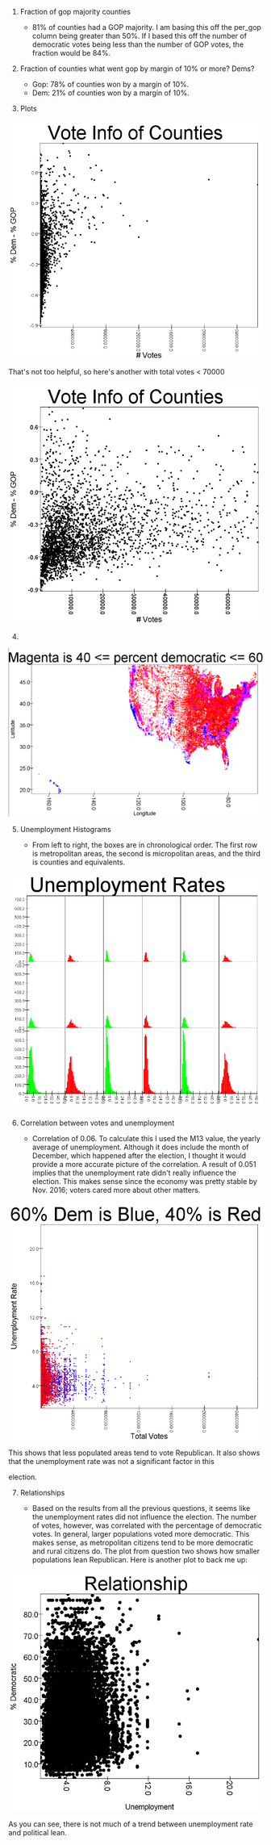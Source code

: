 1. Fraction of gop majority counties
    
    * 81% of counties had a GOP majority. I am basing this off the per_gop column being greater than 50%. 
    If I based this off the number of democratic votes being less than the number of GOP votes, the fraction
    would be 84%. 

2. Fraction of counties what went gop by margin of 10% or more? Dems?

    * Gop: 78% of counties won by a margin of 10%.
    * Dem: 21% of counties won by a margin of 10%.

3. Plots

![hiwe](src/main/scala/sparksql2/vote.png)

That's not too helpful, so here's another with total votes < 70000

![awufhe](src/main/scala/sparksql2/less70000.png)

4. 

![aoiwfji](src/main/scala/sparksql2/num4.png)

5. Unemployment Histograms

    * From left to right, the boxes are in chronological order. The first row is metropolitan areas, the second is micropolitan areas, and the third is counties and equivalents.

![ajfwie](src/main/scala/sparksql2/histoGrid.PNG)

6. Correlation between votes and unemployment

    * Correlation of 0.06. To calculate this I used the M13 value, the yearly average of unemployment. Although it does include the month of December, which happened after the election, I thought it would provide a more accurate picture of the correlation. A result of 0.051 implies that the unemployment rate 
    didn't really influence the election. This makes sense since the economy was pretty stable by Nov. 2016; voters cared more about other matters.  

![aiwefh](src/main/scala/sparksql2/plot2.png)

This shows that less populated areas tend to vote Republican. It also shows that the unemployment rate was not a significant factor in this 

election. 

7. Relationships

    * Based on the results from all the previous questions, it seems like the unemployment rates did not influence the election. The number of votes, however, was correlated with the percentage of democratic votes. In general, larger populations voted more democratic. This makes sense, as metropolitan citizens tend to be more democratic and rural citizens do. The plot from question two shows how smaller populations lean Republican. Here is another plot to back me up:

![faiwejf](src/main/scala/sparksql2/rateVote.png)

As you can see, there is not much of a trend between unemployment rate and political lean.
